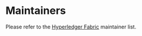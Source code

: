 [//]: # (SPDX-License-Identifier: Apache-2.0)

# Maintainers

Please refer to the [Hyperledger Fabric](https://github.com/hyperledger/fabric/blob/main/MAINTAINERS.md)
maintainer list.
